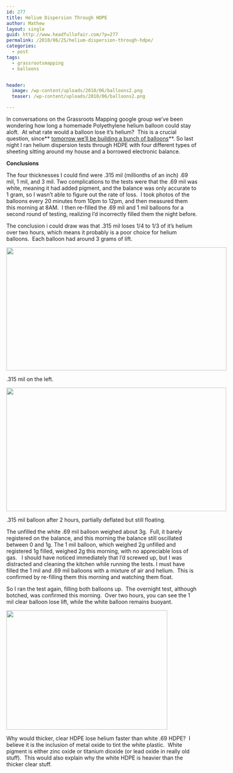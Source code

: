 ```yaml
---
id: 277
title: Helium Dispersion Through HDPE
author: Mathew
layout: single
guid: http://www.headfullofair.com/?p=277
permalink: /2010/06/25/helium-dispersion-through-hdpe/
categories:
  - post
tags:
  - grassrootsmapping
  - balloons


header:
  image: /wp-content/uploads/2010/06/balloons2.png
  teaser: /wp-content/uploads/2010/06/balloons2.png

---
```


In conversations on the Grassroots Mapping google group we&#8217;ve been wondering how long a homemade Polyethylene helium balloon could stay aloft.  At what rate would a balloon lose it&#8217;s helium?  This is a crucial question, since** [tomorrow we&#8217;ll be building a bunch of balloons][1]**. So last night I ran helium dispersion tests through HDPE with four different types of sheeting sitting around my house and a borrowed electronic balance.



**Conclusions**

The four thicknesses I could find were .315 mil (millionths of an inch) .69 mil, 1 mil, and 3 mil. Two complications to the tests were that the .69 mil was white, meaning it had added pigment, and the balance was only accurate to 1 gram, so I wasn&#8217;t able to figure out the rate of loss.  I took photos of the balloons every 20 minutes from 10pm to 12pm, and then measured them this morning at 8AM.  I then re-filled the .69 mil and 1 mil balloons for a second round of testing, realizing I&#8217;d incorrectly filled them the night before.

The conclusion i could draw was that .315 mil loses 1/4 to 1/3 of it&#8217;s helium over two hours, which means it probably is a poor choice for helium balloons.  Each balloon had around 3 grams of lift.

<div id="attachment_279" style="width: 589px" class="wp-caption alignnone">
  <a href="http://www.headfullofair.com/wp-content/uploads/2010/06/balloons3.png"><img class="size-full wp-image-279" title="balloons3" src="http://www.headfullofair.com/wp-content/uploads/2010/06/balloons3.png" alt="" width="579" height="323" /></a>
  
  <p class="wp-caption-text">
    .315 mil on the left.
  </p>
</div>

<div id="attachment_280" style="width: 588px" class="wp-caption alignnone">
  <a href="http://www.headfullofair.com/wp-content/uploads/2010/06/balloons4.png"><img class="size-full wp-image-280" title="balloons4" src="http://www.headfullofair.com/wp-content/uploads/2010/06/balloons4.png" alt="" width="578" height="324" /></a>
  
  <p class="wp-caption-text">
    .315 mil balloon after 2 hours, partially deflated but still floating.
  </p>
</div>

The unfilled the white .69 mil balloon weighed about 3g.  Full, it barely registered on the balance, and this morning the balance still oscillated between 0 and 1g. The 1 mil balloon, which weighed 2g unfilled and registered 1g filled, weighed 2g this morning, with no appreciable loss of gas.   I should have noticed immediately that I&#8217;d screwed up, but I was distracted and cleaning the kitchen while running the tests. I must have filled the 1 mil and .69 mil balloons with a mixture of air and helium.  This is confirmed by re-filling them this morning and watching them float.

So I ran the test again, filling both balloons up.  The overnight test, although botched, was confirmed this morning.  Over two hours, you can see the 1 mil clear balloon lose lift, while the white balloon remains buoyant.

[<img class="alignnone size-full wp-image-288" title=".69 mil white hdpe vs 1 mil clear" src="http://www.headfullofair.com/wp-content/uploads/2010/06/test_anim.gif" alt="" width="423" height="313" />][3]

Why would thicker, clear HDPE lose helium faster than white .69 HDPE?  I believe it is the inclusion of metal oxide to tint the white plastic.  White pigment is either zinc oxide or titanium dioxide (or lead oxide in really old stuff).  This would also explain why the white HDPE is heavier than the thicker clear stuff.

 [1]: http://www.headfullofair.com/2010/06/20/grassroots-mapping-gallery-homeland-626/
 [2]: http://www.headfullofair.com/wp-content/uploads/2010/06/balloons2.png
 [3]: http://www.headfullofair.com/wp-content/uploads/2010/06/test_anim.gif